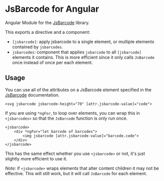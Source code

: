# JsBarcode for Angular
Angular Module for the [JsBarcode](https://github.com/lindell/JsBarcode) library.

This exports a directive and a component:
* `[jsbarcode]`: apply jsbarcode to a single element, or multiple elements
 contained by `jsbarcodes`.
* `jsbarcodes`: component that applies `jsbarcode` to all `[jsbarcode]`
 elements it contains. This is more efficient since it only calls `JsBarcode`
 once instead of once per each element.

## Usage
You can use all of the attributes on a JsBarcode element specified in the
[JsBarcode](https://github.com/lindell/JsBarcode#or-define-the-value-and-options-in-the-html-element)
documentation.

```
<svg jsbarcode jsbarcode-height="70" [attr.jsbarcode-value]="code">
```

If you are using `*ngFor`, to loop over elements, you can wrap this in
`<jsbarcodes>` so that the `JsBarcode` function is only run once.

```
<jsbarcode>
    <div *ngFor="let barcode of barcodes">
        <img jsbarcode [attr.jsbarcode-value]="barcode.code">
    </div>
</jsbarcode>
```

This has the same effect whether you use `<jsbarcode>` or not, it's just
slightly more efficient to use it.

*Note:* if `<jsbarcode>` wraps elements that alter content children it may
not be effective. This will still work, but it will call `JsBarcode` for
each element.
